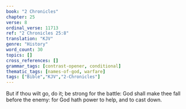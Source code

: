 ```yaml
---
book: "2 Chronicles"
chapter: 25
verse: 8
ordinal_verse: 11713
ref: "2 Chronicles 25:8"
translation: "KJV"
genre: "History"
word_count: 30
topics: []
cross_references: []
grammar_tags: [contrast-opener, conditional]
thematic_tags: [names-of-god, warfare]
tags: ["Bible","KJV","2-Chronicles"]
---
```

But if thou wilt go, do it; be strong for the battle: God shall make thee fall before the enemy: for God hath power to help, and to cast down.
